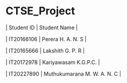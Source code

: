 # CTSE_Project

| Student ID |         Student Name        |

| IT20166106 | Perera H. A. N. S           |

| IT20165666 | Lakshith G. P. R            |

| IT20172978 | Kariyawasam K.G.P.C.        |

| IT20227890 | Muthukumarana M. W. A. N. C |
